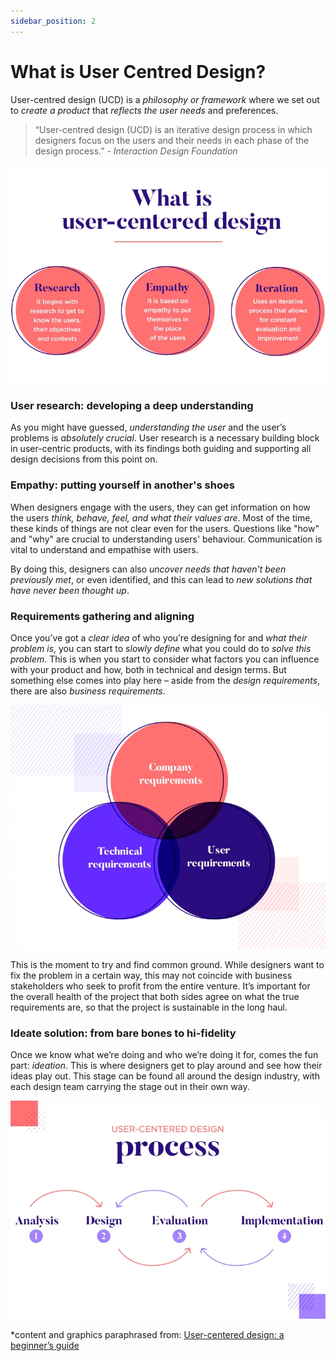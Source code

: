 ```yaml
---
sidebar_position: 2
---
```

# What is User Centred Design?

User-centred design (UCD) is a _*philosophy or framework*_ where we set out to _*create a product*_ that _*reflects the user needs*_ and preferences. 

>“User-centred design (UCD) is an iterative design process in which designers focus on the users and their needs in each phase of the design process.” - _*Interaction Design Foundation*_ 

![what is ucd](images/what-ucd.png)

### User research: developing a deep understanding  

As you might have guessed, _*understanding the user*_ and the user’s problems is _*absolutely crucial*_. User research is a necessary building block in user-centric products, with its findings both guiding and supporting all design decisions from this point on.

### Empathy: putting yourself in another's shoes  

When designers engage with the users, they can get information on how the users _*think, behave, feel, and what their values are*_. Most of the time, these kinds of things are not clear even for the users.
Questions like "how" and "why" are crucial to understanding users' behaviour. Communication is vital to understand and empathise with users.

By doing this, designers can also _*uncover needs that haven't been previously met*_, or even identified, and this can lead to _*new solutions that have never been thought up*_.

### Requirements gathering and aligning  

Once you’ve got a _*clear idea*_ of who you’re designing for and _*what their problem is*_, you can start to _*slowly define*_ what you could do to _*solve this problem*_. This is when you start to consider what factors you can influence with your product and how, both in technical and design terms. But something else comes into play here – aside from the _*design requirements*_, there are also _*business requirements*_.

![aligning requirements](images/what-ucd2.png)  

This is the moment to try and find common ground. While designers want to fix the problem in a certain way, this may not coincide with business stakeholders who seek to profit from the entire venture. It’s important for the overall health of the project that both sides agree on what the true requirements are, so that the project is sustainable in the long haul.

### Ideate solution: from bare bones to hi-fidelity  

Once we know what we’re doing and who we’re doing it for, comes the fun part: _*ideation*_. This is where designers get to play around and see how their ideas play out. This stage can be found all around the design industry, with each design team carrying the stage out in their own way.

![ucd process](images/what-ucd3.png)

*content and graphics paraphrased from: [User-centered design: a beginner’s guide](https://www.justinmind.com/blog/user-centered-design/)
